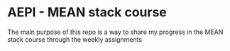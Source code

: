 # AEPI - MEAN stack course

The main purpose of this repo is a way to share my progress in the MEAN stack course through the weekly assignments